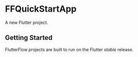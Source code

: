 # FFQuickStartApp

A new Flutter project.

## Getting Started

FlutterFlow projects are built to run on the Flutter _stable_ release.
